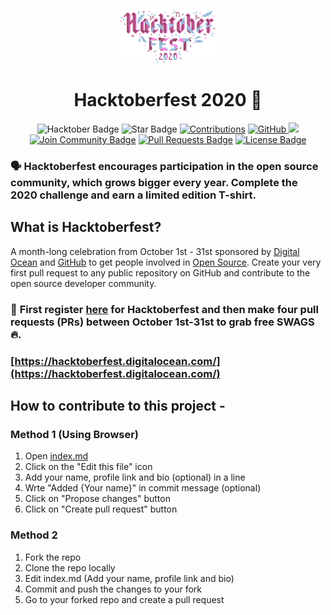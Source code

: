 <p align="center">
    <a href="https://hacktoberfest.digitalocean.com/">
        <img src="assets/img/hacktober-logo.svg" width="30%">
    </a>
</p>

<h1 align="center"> Hacktoberfest 2020 🎉</h1>

<div align="center">
<img src="https://img.shields.io/badge/hacktoberfest-2020-blueviolet" alt="Hacktober Badge"/>
<img src="https://img.shields.io/static/v1?label=%F0%9F%8C%9F&message=If%20Useful&style=style=flat&color=BC4E99" alt="Star Badge"/>
<a href="https://github.com/abhishek-g0yal" ><img src="https://img.shields.io/badge/Contributions-welcome-violet.svg?style=flat&logo=git" alt="Contributions" /></a>
<a href="https://github.com/abhishek-g0yal" ><img src="https://img.shields.io/github/followers/abhishek-g0yal.svg?label=Follow%20@abhishek-g0yal&style=social" alt="GitHub"/> </a>
<a href="https://twitter.com/abhishek_g0yal" ><img src="https://img.shields.io/twitter/follow/abhishek_g0yal.svg?style=social" /> </a>
<a href="https://discord.gg/hacktoberfest"><img src="https://img.shields.io/discord/733027681184251937.svg?style=flat&label=Join%20Community&color=7289DA" alt="Join Community Badge"/></a>
<a href="https://github.com/abhishek-g0yal/Hacktoberfest-2020/pulls"><img src="https://img.shields.io/github/issues-pr/abhishek-g0yal/Hacktoberfest-2020" alt="Pull Requests Badge"/></a>
<a href="https://github.com/abhishek-g0yal/Hacktoberfest-2020/blob/master/LICENSE"><img src="https://img.shields.io/github/license/abhishek-g0yal/Hacktoberfest-2020?color=2b9348" alt="License Badge"/></a>
</div>

### 🗣 Hacktoberfest encourages participation in the open source community, which grows bigger every year. Complete the 2020 challenge and earn a limited edition T-shirt.

## What is Hacktoberfest?
A month-long celebration from October 1st - 31st sponsored by [Digital Ocean](https://hacktoberfest.digitalocean.com/) and [GitHub](https://github.com/blog/2433-celebrate-open-source-this-october-with-hacktoberfest) to get people involved in [Open Source](https://github.com/open-source). Create your very first pull request to any public repository on GitHub and contribute to the open source developer community.

### 📢 **First register [here](https://hacktoberfest.digitalocean.com) for Hacktoberfest and then make four pull requests (PRs) between October 1st-31st to grab free SWAGS 🔥.**

### [https://hacktoberfest.digitalocean.com/](https://hacktoberfest.digitalocean.com/)

## **How to contribute to this project** -
### Method 1 (Using Browser)
1. Open [index.md](./index.md)
2. Click on the "Edit this file" icon
3. Add your name, profile link and bio (optional) in a line
4. Wrte "Added {Your name}" in commit message (optional)
5. Click on "Propose changes" button
6. Click on "Create pull request" button
### Method 2
1. Fork the repo
2. Clone the repo locally
3. Edit index.md (Add your name, profile link and bio)
4. Commit and push the changes to your fork
5. Go to your forked repo and create a pull request